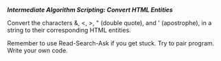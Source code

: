 ***Intermediate Algorithm Scripting: Convert HTML Entities***

Convert the characters &, <, >, " (double quote), and ' (apostrophe), in a string to their corresponding HTML entities.

Remember to use Read-Search-Ask if you get stuck. Try to pair program. Write your own code.
